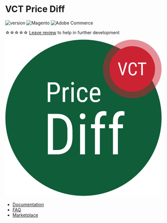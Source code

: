 # VCT Price Diff

![version](https://img.shields.io/badge/version-v2.x.x-blue)
![Magento](https://img.shields.io/badge/compatibility-Magento-da4c02)
![Adobe Commerce](https://img.shields.io/badge/compatibility-Adobe_Commerce-b62324)

<span class="star">☆☆☆☆☆</span> [Leave review](https://commercemarketplace.adobe.com/vct-pricediff.html#bazaarvoice.reviews.tab) to help in further development

[![VCT Price Diff Logo](/img/docs/vct_pricediff.svg)](https://commercemarketplace.adobe.com/vct-pricediff.html)

- [Documentation](/price-diff)
- [FAQ](/faq)
- [Marketplace](https://commercemarketplace.adobe.com/vct-pricediff.html)
